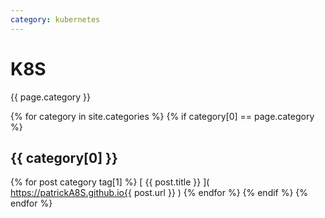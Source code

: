 ```yaml
---
category: kubernetes
---
```

# K8S
{{ page.category }}

{% for category in site.categories %}
  {% if category[0] == page.category %}
## {{ category[0] }}
   {% for post category tag[1] %}
    [ {{ post.title }} ]( https://patrickA8S.github.io{{ post.url }} )
   {% endfor %}
  {% endif %}
{% endfor %}

